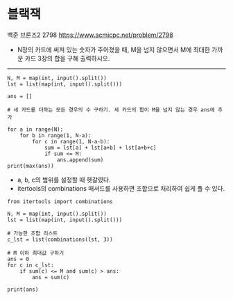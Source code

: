 # 블랙잭
백준 브론즈2 2798
https://www.acmicpc.net/problem/2798

* N장의 카드에 써져 있는 숫자가 주어졌을 때, M을 넘지 않으면서 M에 최대한 가까운 카드 3장의 합을 구해 출력하시오.

---

```
N, M = map(int, input().split())
lst = list(map(int, input().split()))

ans = []

# 세 카드를 더하는 모든 경우의 수 구하기. 세 카드의 합이 M을 넘지 않는 경우 ans에 추가

for a in range(N):
    for b in range(1, N-a):
        for c in range(1, N-a-b):
            sum = lst[a] + lst[a+b] + lst[a+b+c]
            if sum <= M:
                ans.append(sum)
print(max(ans))
```

* a, b, c의 범위를 설정할 때 헷갈렸다.
* itertools의 combinations 매서드를 사용하면 조합으로 처리하여 쉽게 풀 수 있다.

```
from itertools import combinations

N, M = map(int, input().split())
lst = list(map(int, input().split()))

# 가능한 조합 리스트
c_lst = list(combinations(lst, 3))

# M 이하 최대값 구하기
ans = 0
for c in c_lst:
    if sum(c) <= M and sum(c) > ans:
        ans = sum(c)

print(ans)